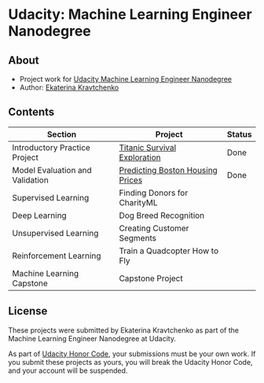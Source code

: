 # Udacity: Machine Learning Engineer Nanodegree

## About
- Project work for [Udacity Machine Learning Engineer Nanodegree](https://www.udacity.com/course/machine-learning-engineer-nanodegree--nd009t)
- Author: [Ekaterina Kravtchenko](https://github.com/eskrav)

## Contents

Section | Project | Status |
--- | --- | ---
Introductory Practice Project | [Titanic Survival Exploration](./titanic-survival-exploration) | Done 
Model Evaluation and Validation | [Predicting Boston Housing Prices](./boston-housing) | Done 
Supervised Learning | Finding Donors for CharityML | 
Deep Learning | Dog Breed Recognition | 
Unsupervised Learning | Creating Customer Segments | 
Reinforcement Learning | Train a Quadcopter How to Fly | 
Machine Learning Capstone | Capstone Project |

## License

These projects were submitted by Ekaterina Kravtchenko as part of the Machine Learning Engineer Nanodegree at Udacity.

As part of [Udacity Honor Code](https://udacity.zendesk.com/hc/en-us/articles/210667103-What-is-the-Udacity-Honor-Code-), your submissions must be your own work. If you submit these projects as yours, you will break the Udacity Honor Code, and your account will be suspended.

